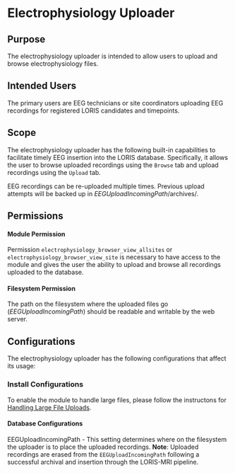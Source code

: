 # Electrophysiology Uploader

## Purpose

The electrophysiology uploader is intended to allow users to upload and browse electrophysiology files.


## Intended Users

The primary users are EEG technicians or site coordinators uploading EEG recordings 
for registered LORIS candidates and timepoints.

## Scope

The electrophysiology uploader has the following built-in capabilities to facilitate 
timely EEG insertion into the LORIS database. Specifically, it allows the user to browse
uploaded recordings using the `Browse` tab and upload recordings using the `Upload` 
tab.

EEG recordings can be re-uploaded multiple times. Previous upload attempts will be backed up in _EEGUploadIncomingPath_/archives/.

## Permissions

#### Module Permission

Permission `electrophysiology_browser_view_allsites` or `electrophysiology_browser_view_site`
is necessary to have access to the module and gives the user the ability to 
upload and browse all recordings uploaded to the database.

#### Filesystem Permission

The path on the filesystem where the uploaded files go (_EEGUploadIncomingPath_) should be 
readable and writable by the web server.

## Configurations

The electrophysiology uploader has the following configurations that affect its usage:

### Install Configurations

To enable the module to handle large files, please follow the
instructons for [Handling Large File Uploads](../../docs/wiki/00_SERVER_INSTALL_AND_CONFIGURATION/02_Website_Configuration/Handling_Large_File_Uploads.md).

#### <a name="database_config_link"></a> Database Configurations

EEGUploadIncomingPath - This setting determines where on the filesystem the 
        uploader is to place the uploaded recordings.
        **Note**: Uploaded recordings are erased from the 
        `EEGUploadIncomingPath` following a successful archival and insertion 
        through the LORIS-MRI pipeline. 


